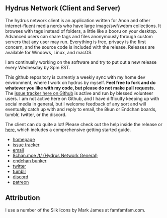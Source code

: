 ## Hydrus Network (Client and Server)

The hydrus network client is an application written for Anon and other internet-fluent media nerds who have large image/swf/webm collections. It browses with tags instead of folders, a little like a booru on your desktop. Advanced users can share tags and files anonymously through custom servers that any user may run. Everything is free, privacy is the first concern, and the source code is included with the release. Releases are available for Windows, Linux, and macOS.

I am continually working on the software and try to put out a new release every Wednesday by 8pm EST.

This github repository is currently a weekly sync with my home dev environment, where I work on hydrus by myself. **Feel free to fork and do whatever you like with my code, but please do not make pull requests.** The [issue tracker here on Github](https://github.com/hydrusnetwork/hydrus/issues) is active and run by blessed volunteer users. I am not active here on Github, and I have difficulty keeping up with social media in general, but I welcome feedback of any sort and will eventually catch up with and reply to email, the 8kun or Endchan boards, tumblr, twitter, or the discord.

The client can do quite a lot! Please check out the help inside the release or [here](http://hydrusnetwork.github.io/hydrus/help), which includes a comprehensive getting started guide.

* [homepage](http://hydrusnetwork.github.io/hydrus/)
* [issue tracker](https://github.com/hydrusnetwork/hydrus/issues)
* [email](mailto:hydrus.admin@gmail.com)
* [8chan.moe /t/ (Hydrus Network General)](https://8chan.moe/t/catalog.html)
* [endchan bunker](https://endchan.net/hydrus/)
* [twitter](https://twitter.com/hydrusnetwork)
* [tumblr](http://hydrus.tumblr.com/)
* [discord](https://discord.gg/wPHPCUZ)
* [patreon](https://www.patreon.com/hydrus_dev)

## Attribution

I use a number of the Silk Icons by Mark James at famfamfam.com.
